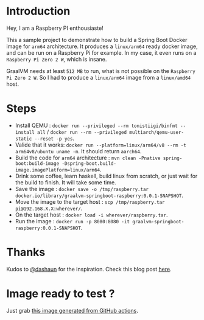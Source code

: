# Introduction 

Hey, I am a Raspberry PI enthousiaste!

This a sample project to demonstrate how to build a Spring Boot Docker image for `arm64` architecture.
It produces a `linux/arm64` ready docker image, and can be run on a Raspberry Pi for example. In my case, it even runs on a `Raspberry Pi Zero 2 W`, which is insane.

GraalVM needs at least `512 MB` to run, what is not possible on the `Raspberry Pi Zero 2 W`. So I had to produce a `linux/arm64` image from a `linux/amd64` host.

# Steps

- Install QEMU : `docker run --privileged --rm tonistiigi/binfmt --install all` / `docker run --rm --privileged multiarch/qemu-user-static --reset -p yes`.
- Valide that it works: `docker run --platform=linux/arm64/v8 --rm -t arm64v8/ubuntu uname -m`. It should return `aarch64`.
- Build the code for `arm64` architecture : `mvn clean -Pnative spring-boot:build-image -Dspring-boot.build-image.imagePlatform=linux/arm64`.
- Drink some coffee, learn haskell, build linux from scratch, or just wait for the build to finish. It will take some time.
- Save the image : `docker save -o /tmp/raspberry.tar docker.io/library/graalvm-springboot-raspberry:0.0.1-SNAPSHOT`.
- Move the image to the target host : `scp /tmp/raspberry.tar pi@192.168.X.X:wherever/`.
- On the target host : `docker load -i wherever/raspberry.tar`.
- Run the image : `docker run -p 8080:8080 -it graalvm-springboot-raspberry:0.0.1-SNAPSHOT`.

# Thanks

Kudos to [@dashaun](https://github.com/dashaun/) for the inspiration. Check this blog post [here](https://dashaun.com/2021/06/17/building-a-graalvm-native-image-for-arm64-on-amd64/).

# Image ready to test ?

Just grab [this image generated from GitHub actions](https://mpalourdio.github.io/graalvm-springboot-raspberry/raspberry.tar).
